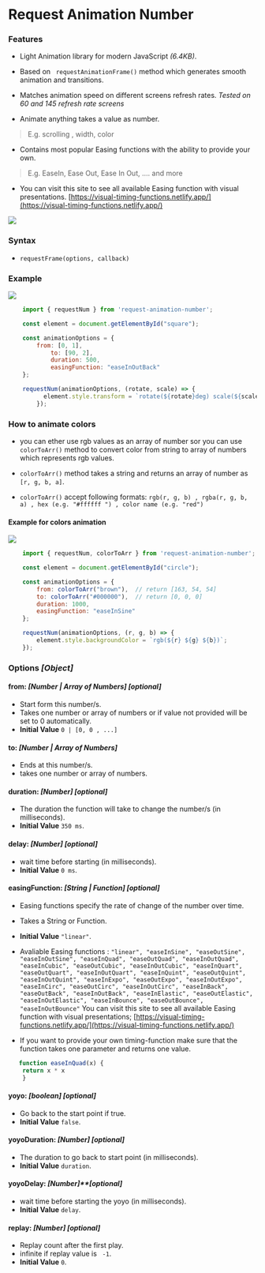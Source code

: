 
# Request Animation Number

### Features

- Light Animation library for modern JavaScript *(6.4KB)*.

- Based on ` requestAnimationFrame()` method which generates smooth animation and transitions.

- Matches animation speed on different screens refresh rates. *Tested on 60 and 145 refresh rate screens*

- Animate anything takes a value as number.
> E.g. scrolling , width, color

- Contains most popular Easing functions with the ability to provide your own.
> E.g. EaseIn, Ease Out, Ease In Out, .... and more

- You can visit this site to see all available Easing function with visual presentations.
[https://visual-timing-functions.netlify.app/](https://visual-timing-functions.netlify.app/)

[![](https://github.com/alabsi91/request-animation-number/blob/media/20210613_185929~1.gif)](https://visual-timing-functions.netlify.app/)

### Syntax
- `requestFrame(options, callback)`

### Example

![](https://github.com/alabsi91/request-animation-number/blob/media/20210613_214717~2.gif)

```javascript
    import { requestNum } from 'request-animation-number';

    const element = document.getElementById("square");

    const animationOptions = {
		from: [0, 1],
          	to: [90, 2],
          	duration: 500,
          	easingFunction: "easeInOutBack"
	};

    requestNum(animationOptions, (rotate, scale) => {
          element.style.transform = `rotate(${rotate}deg) scale(${scale})`;
        });
```

### How to animate colors
- you can ether use rgb values as an array of number sor you can use `colorToArr()` method to convert color from string to array of numbers which represents rgb values.

-  `colorToArr()` method takes a string and returns an array of number as `[r, g, b, a]`.
- `colorToArr()` accept following formats: 
`rgb(r, g, b) , rgba(r, g, b, a) , hex (e.g. "#ffffff ") , color name (e.g. "red")`

#### Example for colors animation

![](https://github.com/alabsi91/request-animation-number/blob/media/20210613_215930~1.gif)

```javascript
    import { requestNum, colorToArr } from 'request-animation-number';

    const element = document.getElementById("circle");

    const animationOptions = {
		from: colorToArr("brown"),  // return [163, 54, 54]
		to: colorToArr("#000000"),  // return [0, 0, 0]
		duration: 1000,
		easingFunction: "easeInSine"
	};

    requestNum(animationOptions, (r, g, b) => {
    	element.style.backgroundColor = `rgb(${r} ${g} ${b})`;
    });
```

###  Options *[Object]*

#### from: *[Number | Array of Numbers]* *[optional]*
- Start form this number/s.
- Takes one number or array of numbers or if value not provided will be set to 0 automatically.
- **Initial Value** `0 | [0, 0 , ...]`

#### to: *[Number | Array of Numbers]*
- Ends at this number/s.
- takes one number or array of numbers.

#### duration: *[Number]* *[optional]*
- The duration the function will take to change the number/s (in milliseconds).
- **Initial Value** `350 ms`.

#### delay: *[Number]* *[optional]*
- wait time before starting (in milliseconds).
- **Initial Value** `0 ms`.

#### easingFunction: *[String | Function]* *[optional]*
- Easing functions specify the rate of change of the number over time.
- Takes a String or Function.
- **Initial Value** `"linear"`.
- Avaliable Easing functions : `"linear", "easeInSine", "easeOutSine", "easeInOutSine", "easeInQuad", "easeOutQuad", "easeInOutQuad", "easeInCubic", "easeOutCubic", "easeInOutCubic", "easeInQuart", "easeOutQuart", "easeInOutQuart", "easeInQuint", "easeOutQuint", "easeInOutQuint", "easeInExpo", "easeOutExpo", "easeInOutExpo", "easeInCirc", "easeOutCirc", "easeInOutCirc", "easeInBack", "easeOutBack", "easeInOutBack", "easeInElastic", "easeOutElastic", "easeInOutElastic", "easeInBounce", "easeOutBounce", "easeInOutBounce"`
You can visit this site to see all available Easing function with visual presentations;
[https://visual-timing-functions.netlify.app/](https://visual-timing-functions.netlify.app/)

- If you want to provide your own timing-function make sure that the function takes one parameter and returns one value.

```javascript
   function easeInQuad(x) {
    return x * x
    }
```

#### yoyo: *[boolean]* *[optional]*
- Go back to the start point if true.
- **Initial Value** `false`.

#### yoyoDuration: *[Number]* *[optional]*
- The duration to go back to start point (in milliseconds).
- **Initial Value** `duration`.

#### yoyoDelay:  *[Number]**[optional]*
- wait time before starting the yoyo (in milliseconds).
- **Initial Value** `delay`.

#### replay: *[Number]* *[optional]*
- Replay count after the first play.
- infinite if replay value is ` -1`.
- **Initial Value** `0`.
